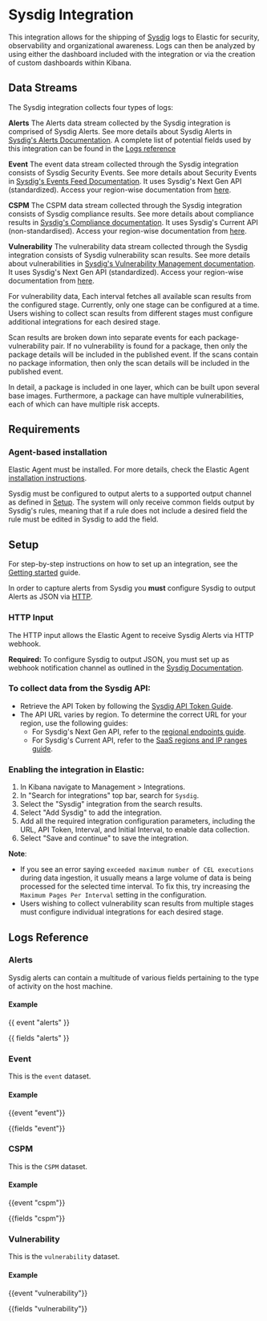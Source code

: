 # Sysdig Integration
This integration allows for the shipping of [Sysdig](https://sysdig.com/) logs to Elastic for security, observability and organizational awareness. Logs can then be analyzed by using either the dashboard included with the integration or via the creation of custom dashboards within Kibana.

## Data Streams
The Sysdig integration collects four types of logs:

**Alerts** The Alerts data stream collected by the Sysdig integration is comprised of Sysdig Alerts. See more details about Sysdig Alerts in [Sysdig's Alerts Documentation](https://docs.sysdig.com/en/docs/sysdig-monitor/alerts/). A complete list of potential fields used by this integration can be found in the [Logs reference](#logs-reference)

**Event** The event data stream collected through the Sysdig integration consists of Sysdig Security Events. See more details about Security Events in [Sysdig's Events Feed Documentation](https://docs.sysdig.com/en/docs/sysdig-secure/threats/activity/events-feed/). It uses Sysdig's Next Gen API (standardized). Access your region-wise documentation from [here](https://docs.sysdig.com/en/developer-tools/sysdig-api/#access-next-gen-api-documentation-using-regional-endpoints).

**CSPM** The CSPM data stream collected through the Sysdig integration consists of Sysdig compliance results. See more details about compliance results in [Sysdig's Compliance documentation](https://docs.sysdig.com/en/sysdig-secure/compliance/). It uses Sysdig's Current API (non-standardised). Access your region-wise documentation from [here](https://docs.sysdig.com/en/developer-tools/sysdig-api/#access-current-api-documentation-using-regional-endpoints).

**Vulnerability** The vulnerability data stream collected through the Sysdig integration consists of Sysdig vulnerability scan results. See more details about vulnerabilities in [Sysdig's Vulnerability Management documentation](https://docs.sysdig.com/en/sysdig-secure/vulnerability-management/). It uses Sysdig's Next Gen API (standardized). Access your region-wise documentation from [here](https://docs.sysdig.com/en/developer-tools/sysdig-api/#access-next-gen-api-documentation-using-regional-endpoints).

For vulnerability data, Each interval fetches all available scan results from the configured stage. Currently, only one stage can be configured at a time. Users wishing to collect scan results from different stages must configure additional integrations for each desired stage.

Scan results are broken down into separate events for each package-vulnerability pair. If no vulnerability is found for a package, then only the package details will be included in the published event. If the scans contain no package information, then only the scan details will be included in the published event.

In detail, a package is included in one layer, which can be built upon several base images. Furthermore, a package can have multiple vulnerabilities, each of which can have multiple risk accepts.

## Requirements

### Agent-based installation

Elastic Agent must be installed. For more details, check the Elastic Agent [installation instructions](docs-content://reference/fleet/install-elastic-agents.md).

Sysdig must be configured to output alerts to a supported output channel as defined in [Setup](#setup). The system will only receive common fields output by Sysdig's rules, meaning that if a rule does not include a desired field the rule must be edited in Sysdig to add the field.

## Setup

For step-by-step instructions on how to set up an integration, see the [Getting started](https://www.elastic.co/guide/en/starting-with-the-elasticsearch-platform-and-its-solutions/current/getting-started-observability.html) guide.

In order to capture alerts from Sysdig you **must** configure Sysdig to output Alerts as JSON via [HTTP](#http-input).

### HTTP Input

The HTTP input allows the Elastic Agent to receive Sysdig Alerts via HTTP webhook.

**Required:** To configure Sysdig to output JSON, you must set up as webhook notification channel as outlined in the [Sysdig Documentation](https://docs.sysdig.com/en/docs/administration/administration-settings/outbound-integrations/notifications-management/set-up-notification-channels/configure-a-webhook-channel/).

### To collect data from the Sysdig API:

- Retrieve the API Token by following the [Sysdig API Token Guide](https://docs.sysdig.com/en/retrieve-the-sysdig-api-token).
- The API URL varies by region. To determine the correct URL for your region, use the following guides:
  - For Sysdig's Next Gen API, refer to the [regional endpoints guide](https://docs.sysdig.com/en/developer-tools/sysdig-api/#access-the-sysdig-api-using-the-regional-endpoints).
  - For Sysdig's Current API, refer to the [SaaS regions and IP ranges guide](https://docs.sysdig.com/en/administration/saas-regions-and-ip-ranges/#overview).

### Enabling the integration in Elastic:

1. In Kibana navigate to Management > Integrations.
2. In "Search for integrations" top bar, search for `Sysdig`.
3. Select the "Sysdig" integration from the search results.
4. Select "Add Sysdig" to add the integration.
5. Add all the required integration configuration parameters, including the URL, API Token, Interval, and Initial Interval, to enable data collection.
6. Select "Save and continue" to save the integration.

**Note**:
  - If you see an error saying `exceeded maximum number of CEL executions` during data ingestion, it usually means a large volume of data is being processed for the selected time interval. To fix this, try increasing the `Maximum Pages Per Interval` setting in the configuration.
  - Users wishing to collect vulnerability scan results from multiple stages must configure individual integrations for each desired stage.

## Logs Reference

### Alerts

Sysdig alerts can contain a multitude of various fields pertaining to the type of activity on the host machine.

#### Example

{{ event "alerts" }}

{{ fields "alerts" }}

### Event

This is the `event` dataset.

#### Example

{{event "event"}}

{{fields "event"}}

### CSPM

This is the `CSPM` dataset.

#### Example

{{event "cspm"}}

{{fields "cspm"}}

### Vulnerability

This is the `vulnerability` dataset.

#### Example

{{event "vulnerability"}}

{{fields "vulnerability"}}
